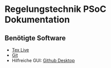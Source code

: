 # Regelungstechnik PSoC Dokumentation

## Benötigte Software

- [Tex Live](https://www.tug.org/texlive/)
- [Git](https://git-scm.com/)
- Hilfreiche GUI: [Github Desktop](https://desktop.github.com/)
